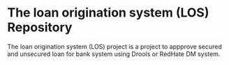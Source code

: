 The loan origination system (LOS) Repository
=======================

The loan origination system (LOS) project is a project to appprove secured and unsecured loan for bank system using Drools or RedHate DM system.

